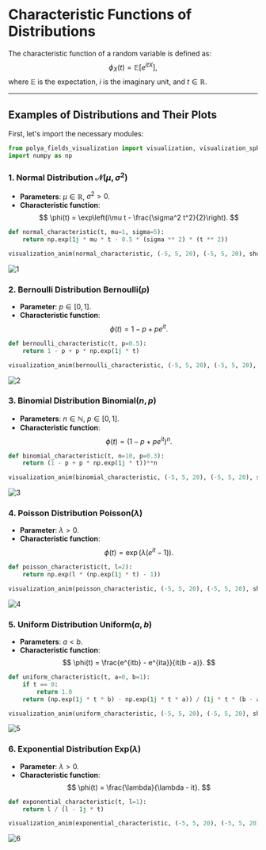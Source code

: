 # Characteristic Functions of Distributions

The characteristic function of a random variable is defined as:
$$
\phi_X(t) = \mathbb{E}\left[e^{itX}\right],
$$
where $\mathbb{E}$ is the expectation, $i$ is the imaginary unit, and $t \in \mathbb{R}$.

---

## Examples of Distributions and Their Plots
First, let's import the necessary modules:
```python
from polya_fields_visualization import visualization, visualization_sphere, animate_sphere, visualization_anim
import numpy as np
```

### 1. Normal Distribution $\mathcal{N}(\mu, \sigma^2)$
- **Parameters**: $\mu \in \mathbb{R}$, $\sigma^2 > 0$.
- **Characteristic function**:
  $$
  \phi(t) = \exp\left(i\mu t - \frac{\sigma^2 t^2}{2}\right).
  $$
```python
def normal_characteristic(t, mu=1, sigma=5):
    return np.exp(1j * mu * t - 0.5 * (sigma ** 2) * (t ** 2))

visualization_anim(normal_characteristic, (-5, 5, 20), (-5, 5, 20), show_vectors=True, num_particles=100, title_plot="Graph of the characteristic function of the normal distribution")
```
![1](images/norm.gif)

### 2. Bernoulli Distribution $\text{Bernoulli}(p)$
- **Parameter**: $p \in [0, 1]$.
- **Characteristic function**:
  $$
  \phi(t) = 1 - p + pe^{it}.
  $$
```python
def bernoulli_characteristic(t, p=0.5):
    return 1 - p + p * np.exp(1j * t)

visualization_anim(bernoulli_characteristic, (-5, 5, 20), (-5, 5, 20), show_vectors=True, num_particles=100, title_plot="Graph of the characteristic function of the bernoulli distribution")
```
![2](images/bernoulli.gif)
### 3. Binomial Distribution $\text{Binomial}(n, p)$
- **Parameters**: $n \in \mathbb{N}$, $p \in [0, 1]$.
- **Characteristic function**:
  $$
  \phi(t) = (1 - p + pe^{it})^n.
  $$
```python
def binomial_characteristic(t, n=10, p=0.3):
    return (1 - p + p * np.exp(1j * t))**n

visualization_anim(binomial_characteristic, (-5, 5, 20), (-5, 5, 20), show_vectors=True, num_particles=100, title_plot="Graph of the characteristic function of the binomial distribution")
```
![3](images/binomial.gif)

### 4. Poisson Distribution $\text{Poisson}(\lambda)$
- **Parameter**: $\lambda > 0$.
- **Characteristic function**:
  $$
  \phi(t) = \exp\left(\lambda(e^{it} - 1)\right).
  $$
```python
def poisson_characteristic(t, l=2):
    return np.exp(l * (np.exp(1j * t) - 1))

visualization_anim(poisson_characteristic, (-5, 5, 20), (-5, 5, 20), show_vectors=True, num_particles=100, title_plot="Graph of the characteristic function of the Poisson distribution")
```
![4](images/poisson.gif)
### 5. Uniform Distribution $\text{Uniform}(a, b)$
- **Parameters**: $a < b$.
- **Characteristic function**:
  $$
  \phi(t) = \frac{e^{itb} - e^{ita}}{it(b - a)}.
  $$
```python
def uniform_characteristic(t, a=0, b=1):
    if t == 0:
        return 1.0
    return (np.exp(1j * t * b) - np.exp(1j * t * a)) / (1j * t * (b - a))

visualization_anim(uniform_characteristic, (-5, 5, 20), (-5, 5, 20), show_vectors=True, num_particles=100, title_plot="Graph of the characteristic function of the uniform distribution")
```
![5](images/uniform.gif)
### 6. Exponential Distribution $\text{Exp}(\lambda)$
- **Parameter**: $\lambda > 0$.
- **Characteristic function**:
  $$
  \phi(t) = \frac{\lambda}{\lambda - it}.
  $$
```python
def exponential_characteristic(t, l=1):
    return l / (l - 1j * t)

visualization_anim(exponential_characteristic, (-5, 5, 20), (-5, 5, 20), show_vectors=True, num_particles=100, title_plot="Graph of the characteristic function of the exponential distribution")
```
![6](images/exp.gif)
